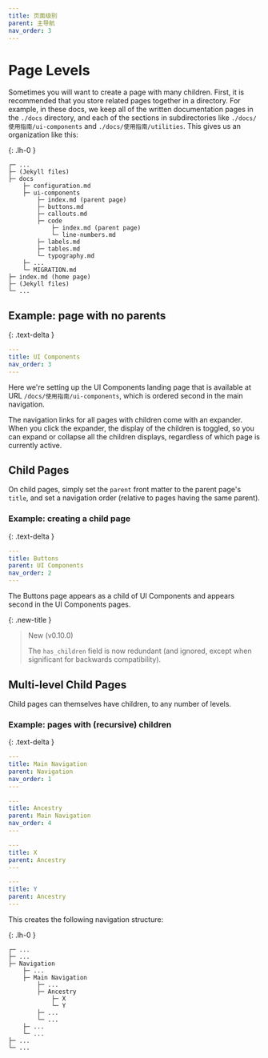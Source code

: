 ```yaml
---
title: 页面级别
parent: 主导航
nav_order: 3
---
```


# Page Levels

Sometimes you will want to create a page with many children. First, it is recommended that you store related pages together in a directory. For example, in these docs, we keep all of the written documentation pages in the `./docs` directory, and each of the sections in subdirectories like `./docs/使用指南/ui-components` and `./docs/使用指南/utilities`. This gives us an organization like this:

{: .lh-0 }
```
┌─ ...
├─ (Jekyll files)
├─ docs
    ├─ configuration.md
    ├─ ui-components
        ├─ index.md (parent page)
        ├─ buttons.md
        ├─ callouts.md
        ├─ code
            ├─ index.md (parent page)
            └─ line-numbers.md
        ├─ labels.md
        ├─ tables.md
        └─ typography.md
    ├─ ...
    └─ MIGRATION.md
├─ index.md (home page)
├─ (Jekyll files)
└─ ...
```

## Example: page with no parents
{: .text-delta }

```yaml
---
title: UI Components
nav_order: 3
---
```

Here we're setting up the UI Components landing page that is available at URL `/docs/使用指南/ui-components`, which is ordered second in the main navigation.

The navigation links for all pages with children come with an expander. When you click the expander, the display of the children is toggled, so you can expand or collapse all the children displays, regardless of which page is currently active.

## Child Pages

On child pages, simply set the `parent` front matter to the parent page's `title`, and set a navigation order (relative to pages having the same parent).

### Example: creating a child page
{: .text-delta }

```yaml
---
title: Buttons
parent: UI Components
nav_order: 2
---
```

The Buttons page appears as a child of UI Components and appears second in the UI Components pages.

{: .new-title }
> New (v0.10.0)
>
> The `has_children` field is now redundant (and ignored, except when significant for backwards compatibility).

## Multi-level Child Pages

Child pages can themselves have children, to any number of levels.

### Example: pages with (recursive) children
{: .text-delta }

```yaml
---
title: Main Navigation
parent: Navigation
nav_order: 1
---
```

```yaml
---
title: Ancestry
parent: Main Navigation
nav_order: 4
---
```

```yaml
---
title: X
parent: Ancestry
---
```

```yaml
---
title: Y
parent: Ancestry
---
```

This creates the following navigation structure:

{: .lh-0 }
```
┌─ ...
├─ ...
├─ Navigation
    ├─ ...
    ├─ Main Navigation
        ├─ ...
        ├─ Ancestry
            ├─ X
            └─ Y
        ├─ ...
        └─ ...
    ├─ ...
    └─ ...
├─ ...
└─ ...
```
